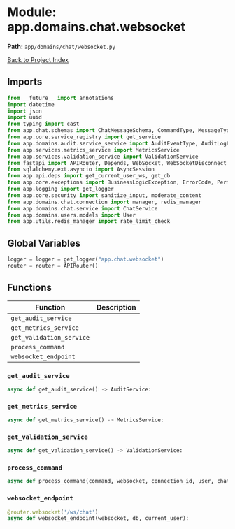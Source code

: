 # Module: app.domains.chat.websocket

**Path:** `app/domains/chat/websocket.py`

[Back to Project Index](../../../../index.md)

## Imports
```python
from __future__ import annotations
import datetime
import json
import uuid
from typing import cast
from app.chat.schemas import ChatMessageSchema, CommandType, MessageType, WebSocketCommand, WebSocketResponse
from app.core.service_registry import get_service
from app.domains.audit.service_service import AuditEventType, AuditLogLevel, AuditService
from app.services.metrics_service import MetricsService
from app.services.validation_service import ValidationService
from fastapi import APIRouter, Depends, WebSocket, WebSocketDisconnect
from sqlalchemy.ext.asyncio import AsyncSession
from app.api.deps import get_current_user_ws, get_db
from app.core.exceptions import BusinessLogicException, ErrorCode, PermissionDeniedException, ValidationException
from app.logging import get_logger
from app.core.security import sanitize_input, moderate_content
from app.domains.chat.connection import manager, redis_manager
from app.domains.chat.service import ChatService
from app.domains.users.models import User
from app.utils.redis_manager import rate_limit_check
```

## Global Variables
```python
logger = logger = get_logger("app.chat.websocket")
router = router = APIRouter()
```

## Functions

| Function | Description |
| --- | --- |
| `get_audit_service` |  |
| `get_metrics_service` |  |
| `get_validation_service` |  |
| `process_command` |  |
| `websocket_endpoint` |  |

### `get_audit_service`
```python
async def get_audit_service() -> AuditService:
```

### `get_metrics_service`
```python
async def get_metrics_service() -> MetricsService:
```

### `get_validation_service`
```python
async def get_validation_service() -> ValidationService:
```

### `process_command`
```python
async def process_command(command, websocket, connection_id, user, chat_service, audit_service) -> None:
```

### `websocket_endpoint`
```python
@router.websocket('/ws/chat')
async def websocket_endpoint(websocket, db, current_user):
```
